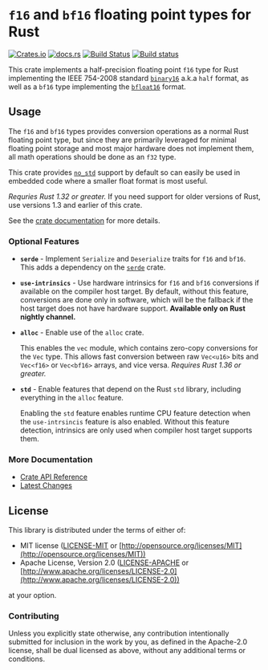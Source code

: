 # `f16` and `bf16` floating point types for Rust
[![Crates.io](https://img.shields.io/crates/v/half.svg)](https://crates.io/crates/half/) [![docs.rs](https://docs.rs/half/badge.svg)](https://docs.rs/half/) [![Build Status](https://travis-ci.org/starkat99/half-rs.svg?branch=master)](https://travis-ci.org/starkat99/half-rs) [![Build status](https://ci.appveyor.com/api/projects/status/bi18aypi3h5r88gs?svg=true)](https://ci.appveyor.com/project/starkat99/half-rs)

This crate implements a half-precision floating point `f16` type for Rust implementing the IEEE 754-2008 standard
[`binary16`](https://en.wikipedia.org/wiki/Half-precision_floating-point_format) a.k.a `half` format,
as well as a `bf16` type implementing the [`bfloat16`](https://en.wikipedia.org/wiki/Bfloat16_floating-point_format) format.

## Usage

The `f16` and `bf16` types provides conversion operations as a normal Rust floating point type, but since they are primarily leveraged for
minimal floating point storage and most major hardware does not implement them, all math operations should be done as an `f32` type.

This crate provides [`no_std`](https://rust-embedded.github.io/book/intro/no-std.html) support by default so can easily be used in embedded
code where a smaller float format is most useful.

*Requries Rust 1.32 or greater.* If you need support for older versions of Rust, use versions 1.3 and earlier of this crate.

See the [crate documentation](https://docs.rs/half/) for more details.

### Optional Features

- **`serde`** - Implement `Serialize` and `Deserialize` traits for `f16` and `bf16`. This adds a dependency on the
[`serde`](https://crates.io/crates/serde) crate.

- **`use-intrinsics`** - Use hardware intrinsics for `f16` and `bf16` conversions if available on the compiler host target. By
default, without this feature, conversions are done only in software, which will be the fallback if the host target does
not have hardware support. **Available only on Rust nightly channel.**

- **`alloc`** - Enable use of the `alloc` crate.

  This enables the `vec` module, which contains zero-copy conversions for the `Vec` type. This allows fast conversion between
  raw `Vec<u16>` bits and `Vec<f16>` or `Vec<bf16>` arrays, and vice versa. *Requires Rust 1.36 or greater.*

- **`std`** - Enable features that depend on the Rust `std` library, including everything in the `alloc` feature.

  Enabling the `std` feature enables runtime CPU feature detection when the `use-intrsincis` feature is also enabled.
  Without this feature detection, intrinsics are only used when compiler host target supports them.

### More Documentation

- [Crate API Reference](https://docs.rs/half/)
- [Latest Changes](CHANGELOG.md)

## License

This library is distributed under the terms of either of:

* MIT license ([LICENSE-MIT](LICENSE-MIT) or
[http://opensource.org/licenses/MIT](http://opensource.org/licenses/MIT))
* Apache License, Version 2.0 ([LICENSE-APACHE](LICENSE-APACHE) or
[http://www.apache.org/licenses/LICENSE-2.0](http://www.apache.org/licenses/LICENSE-2.0))

at your option.

### Contributing

Unless you explicitly state otherwise, any contribution intentionally submitted for inclusion in the
work by you, as defined in the Apache-2.0 license, shall be dual licensed as above, without any
additional terms or conditions.
